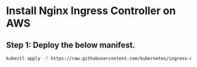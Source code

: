 # Install Nginx Ingress Controller on AWS

## Step 1: Deploy the below manifest.

```bash
kubectl apply -f https://raw.githubusercontent.com/kubernetes/ingress-nginx/controller-v1.11.1/deploy/static/provider/aws/deploy.yaml
```
